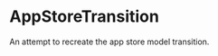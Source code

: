 # AppStoreTransition


An attempt to recreate the app store model transition.


 

<a href="https://imgur.com/4ODAebo"> </a>
